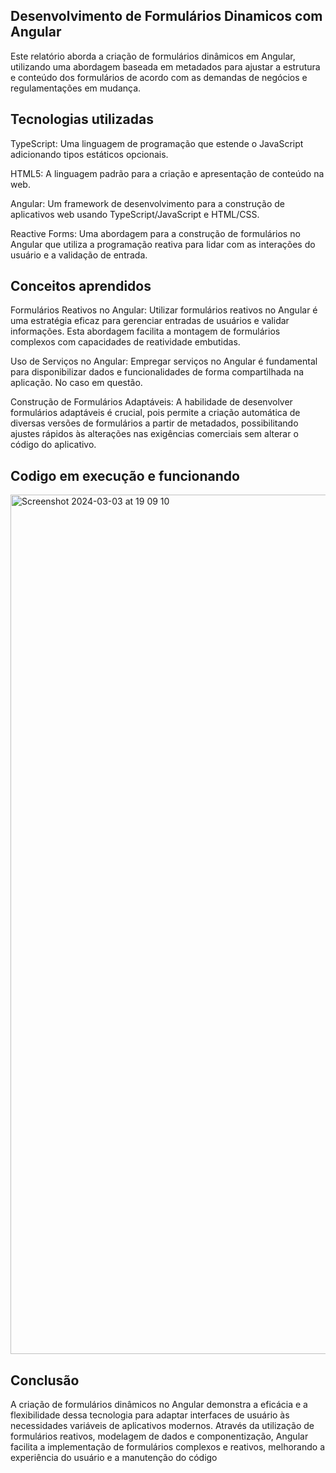 ## Desenvolvimento de Formulários Dinamicos com Angular

Este relatório aborda a criação de formulários dinâmicos em Angular, utilizando uma abordagem baseada em metadados para ajustar a estrutura e conteúdo dos formulários de acordo com as demandas de negócios e regulamentações em mudança.


## Tecnologias utilizadas

TypeScript: Uma linguagem de programação que estende o JavaScript adicionando tipos estáticos opcionais.

HTML5: A linguagem padrão para a criação e apresentação de conteúdo na web.

Angular: Um framework de desenvolvimento para a construção de aplicativos web usando TypeScript/JavaScript e HTML/CSS.

Reactive Forms: Uma abordagem para a construção de formulários no Angular que utiliza a programação reativa para lidar com as interações do usuário e a validação de entrada.

## Conceitos aprendidos

Formulários Reativos no Angular: Utilizar formulários reativos no Angular é uma estratégia eficaz para gerenciar entradas de usuários e validar informações. Esta abordagem facilita a montagem de formulários complexos com capacidades de reatividade embutidas.

Uso de Serviços no Angular: Empregar serviços no Angular é fundamental para disponibilizar dados e funcionalidades de forma compartilhada na aplicação. No caso em questão.

Construção de Formulários Adaptáveis: A habilidade de desenvolver formulários adaptáveis é crucial, pois permite a criação automática de diversas versões de formulários a partir de metadados, possibilitando ajustes rápidos às alterações nas exigências comerciais sem alterar o código do aplicativo.

## Codigo em execução e funcionando

<img width="1375" alt="Screenshot 2024-03-03 at 19 09 10" src="https://github.com/MrSchipRozen/atividadesemana4pond/assets/99350292/0e557d47-36ab-40e3-8584-cfbb6a0eb587">

## Conclusão

A criação de formulários dinâmicos no Angular demonstra a eficácia e a flexibilidade dessa tecnologia para adaptar interfaces de usuário às necessidades variáveis de aplicativos modernos. Através da utilização de formulários reativos, modelagem de dados e componentização, Angular facilita a implementação de formulários complexos e reativos, melhorando a experiência do usuário e a manutenção do código

